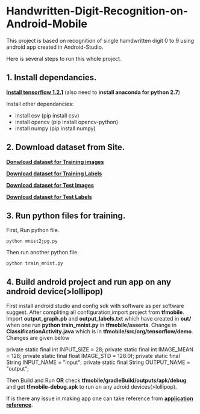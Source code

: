 # Handwritten-Digit-Recognition-on-Android-Mobile

This project is based on recognition of single hamdwritten digit 0 to 9 using android app created in Android-Studio.

Here is several steps to run this whole project.

## 1. Install dependancies.

[**Install tensorflow 1.2.1**](https://www.tensorflow.org/versions/r1.2/install/install_linux#InstallingAnaconda) (also need to **install anaconda for python 2.7**)

Install other dependancies:
* install csv (pip install csv)
* install opencv (pip install opencv-python)
* install numpy (pip install numpy)

## 2. Download dataset from Site.

[**Donwload dataset for Training images**](http://yann.lecun.com/exdb/mnist/train-images-idx3-ubyte.gz)

[**Download dataset for Training Labels**](http://yann.lecun.com/exdb/mnist/train-labels-idx1-ubyte.gz)

[**Download dataset for Test Images**](http://yann.lecun.com/exdb/mnist/t10k-images-idx3-ubyte.gz)

[**Download dataset for Test Labels**](http://yann.lecun.com/exdb/mnist/t10k-labels-idx1-ubyte.gz)

## 3. Run python files for training.

First, Run python file.
```
python mnist2jpg.py
```

Then run another python file.
```
python train_mnist.py
```
## 4. Build android project and run app on any android device(>lollipop)

First install android studio and config sdk with software as per software suggest.
After compliting all configuration,import project from **tfmobile**.
Import **output_graph.pb** and **output_labels.txt** which have created in **out/** when one run **python train_mnist.py**  in **tfmobile/asserts**.
Change in **ClassificationActivity.java** which is in **tfmobile/src/org/tensorflow/demo**. Changes are given below

private static final int INPUT_SIZE = 28;
private static final int IMAGE_MEAN = 128;
private static final float IMAGE_STD = 128.0f;
private static final String INPUT_NAME = "input";
private static final String OUTPUT_NAME = "output";

Then Build and Run **OR** check **tfmobile/gradleBuild/outputs/apk/debug** and get **tfmobile-debug.apk** to run on any adroid devices(>lollipop).

If is there any issue in making app one can take reference from [**application reference**](https://github.com/googlecodelabs/tensorflow-for-poets-2/tree/master/android/tfmobile).
